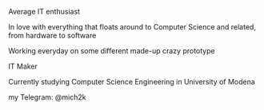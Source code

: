 Average IT enthusiast

In love with everything that floats around to Computer Science and related, from hardware to software

Working everyday on some different made-up crazy prototype

IT Maker

Currently studying Computer Science Engineering in University of Modena

my Telegram: @mich2k


<!--
**mich2k/mich2k** is a ✨ _special_ ✨ repository because its `README.md` (this file) appears on your GitHub profile.

Here are some ideas to get you started:

- 🔭 I’m currently working on ...
- 🌱 I’m currently learning ...
- 👯 I’m looking to collaborate on ...
- 🤔 I’m looking for help with ...
- 💬 Ask me about ...
- 📫 How to reach me: ...
- 😄 Pronouns: ...
- ⚡ Fun fact: ...
-->
